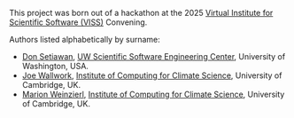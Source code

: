This project was born out of a hackathon at the 2025
[Virtual Institute for Scientific Software (VISS)](https://www.schmidtsciences.org/viss/)
Convening.

Authors listed alphabetically by surname:
* [Don Setiawan](@lsetiawan),
  [UW Scientific Software Engineering Center](https://escience.washington.edu/software-engineering/ssec/),
  University of Washington, USA.
* [Joe Wallwork](@jwallwork23),
  [Institute of Computing for Climate Science](https://iccs.cam.ac.uk/),
  University of Cambridge, UK.
* [Marion Weinzierl](@MarionBWeinzierl),
  [Institute of Computing for Climate Science](https://iccs.cam.ac.uk/),
  University of Cambridge, UK.
